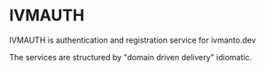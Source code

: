 # IVMAUTH
IVMAUTH is authentication and registration service for ivmanto.dev

The services are structured by "domain driven delivery" idiomatic.
